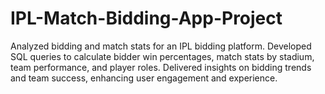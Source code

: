 # IPL-Match-Bidding-App-Project
Analyzed bidding and match stats for an IPL bidding platform. Developed SQL queries to calculate bidder win percentages, match stats by stadium, team performance, and player roles. Delivered insights on bidding trends and team success, enhancing user engagement and experience.

